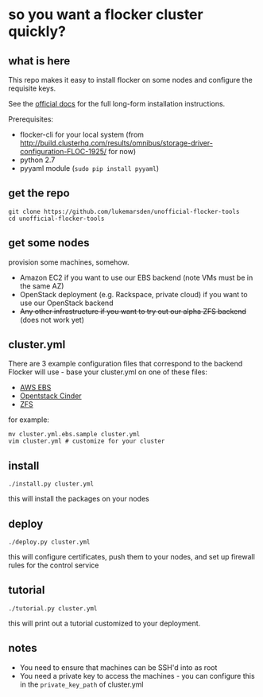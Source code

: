 # so you want a flocker cluster quickly?

## what is here

This repo makes it easy to install flocker on some nodes and configure the requisite keys.

See the [official docs](http://doc-dev.clusterhq.com/using/installing/index.html) for the full long-form installation instructions.

Prerequisites:

* flocker-cli for your local system (from http://build.clusterhq.com/results/omnibus/storage-driver-configuration-FLOC-1925/ for now)
* python 2.7
* pyyaml module (`sudo pip install pyyaml`)

## get the repo

```
git clone https://github.com/lukemarsden/unofficial-flocker-tools
cd unofficial-flocker-tools
```

## get some nodes

provision some machines, somehow.

* Amazon EC2 if you want to use our EBS backend (note VMs must be in the same AZ)
* OpenStack deployment (e.g. Rackspace, private cloud) if you want to use our OpenStack backend
* ~~Any other infrastructure if you want to try out our alpha ZFS backend~~ (does not work yet)

## cluster.yml

There are 3 example configuration files that correspond to the backend Flocker will use - base your cluster.yml on one of these files:

 * [AWS EBS](cluster.yml.ebs.sample)
 * [Opentstack Cinder](cluster.yml.openstack.sample)
 * [ZFS](cluster.yml.zfs.sample)

for example:

```
mv cluster.yml.ebs.sample cluster.yml
vim cluster.yml # customize for your cluster
```

## install

```
./install.py cluster.yml
```

this will install the packages on your nodes

## deploy

```
./deploy.py cluster.yml
```

this will configure certificates, push them to your nodes, and set up firewall rules for the control service

## tutorial

```
./tutorial.py cluster.yml
```

this will print out a tutorial customized to your deployment.

## notes

 * You need to ensure that machines can be SSH'd into as root
 * You need a private key to access the machines - you can configure this in the `private_key_path` of cluster.yml

